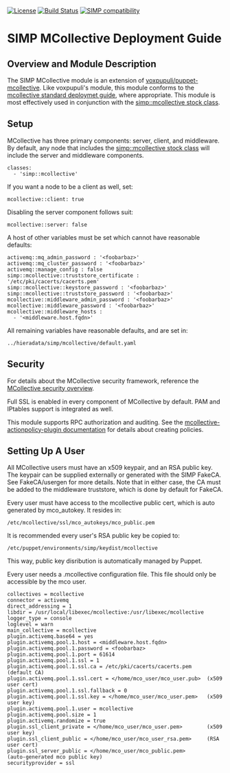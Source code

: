 [![License](http://img.shields.io/:license-apache-blue.svg)](http://www.apache.org/licenses/LICENSE-2.0.html) [![Build Status](https://travis-ci.org/simp/pupmod-simp-mcollective.svg)](https://travis-ci.org/simp/pupmod-simp-mcollective) [![SIMP compatibility](https://img.shields.io/badge/SIMP%20compatibility-4.2.*%2F5.1.*-orange.svg)](https://img.shields.io/badge/SIMP%20compatibility-4.2.*%2F5.1.*-orange.svg)

SIMP MCollective Deployment Guide
=================================

## Overview and Module Description

The SIMP MCollective module is an extension of
[voxpupuli/puppet-mcollective](https://github.com/voxpupuli/puppet-mcollective).
Like voxpupuli's module, this module conforms to the
[mcollective standard deploymet guide](http://docs.puppetlabs.com/mcollective/deploy/standard.html),
where appropriate.  This module is most effectively used in conjunction with the
[simp::mcollective stock class](https://github.com/simp/pupmod-simp-simp/blob/master/manifests/mcollective.pp).

## Setup

MCollective has three primary components: server, client, and middleware.
By default, any node that includes the
[simp::mcollective stock class](https://github.com/simp/pupmod-simp-simp/blob/master/manifests/mcollective.pp)
will include the server and middleware components.

    classes:
      - 'simp::mcollective'

If you want a node to be a client as well, set:

    mcollective::client: true

Disabling the server component follows suit:

    mcollective::server: false

A host of other variables must be set which cannot have reasonable defaults:

    activemq::mq_admin_password : '<foobarbaz>'
    activemq::mq_cluster_password : '<foobarbaz>'
    activemq::manage_config : false
    simp::mcollective::truststore_certificate : '/etc/pki/cacerts/cacerts.pem'
    simp::mcollective::keystore_password : '<foobarbaz>'
    simp::mcollective::truststore_password : '<foobarbaz>'
    mcollective::middleware_admin_password : '<foobarbaz>'
    mcollective::middleware_password : '<foobarbaz>'
    mcollective::middleware_hosts :
      - '<middleware.host.fqdn>'

All remaining variables have reasonable defaults, and are set in:

    ../hieradata/simp/mcollective/default.yaml

## Security

For details about the MCollective security framework, reference the
[MCollective security overview](https://puppetlabs.com/mcollective/security-overview).

Full SSL is enabled in every component of MCollective by default.  PAM and
IPtables support is integrated as well.

This module supports RPC authorization and auditing.  See the
[mcollective-actionpolicy-plugin documentation](https://github.com/puppetlabs/mcollective-actionpolicy-auth) for details about creating policies.

## Setting Up A User

All MCollective users must have an x509 keypair, and an RSA public key.
The keypair can be supplied externally or generated with the SIMP FakeCA.
See FakeCA/usergen for more details. Note that in either case, the CA must be
added to the middleware truststore, which is done by default for FakeCA.

Every user must have access to the mcollective public cert, which is auto
generated by mco_autokey.  It resides in:

    /etc/mcollective/ssl/mco_autokeys/mco_public.pem

It is recommended every user's RSA public key be copied to:

    /etc/puppet/environments/simp/keydist/mcollective

This way, public key disribution is automatically managed by Puppet.

Every user needs a .mcollective configuration file.  This file should
only be accessible by the mco user.

    collectives = mcollective
    connector = activemq
    direct_addressing = 1
    libdir = /usr/local/libexec/mcollective:/usr/libexec/mcollective
    logger_type = console
    loglevel = warn
    main_collective = mcollective
    plugin.activemq.base64 = yes
    plugin.activemq.pool.1.host = <middleware.host.fqdn>
    plugin.activemq.pool.1.password = <foobarbaz>
    plugin.activemq.pool.1.port = 61614
    plugin.activemq.pool.1.ssl = 1
    plugin.activemq.pool.1.ssl.ca = /etc/pki/cacerts/cacerts.pem     (default CA)
    plugin.activemq.pool.1.ssl.cert = </home/mco_user/mco_user.pub>  (x509 user cert)
    plugin.activemq.pool.1.ssl.fallback = 0
    plugin.activemq.pool.1.ssl.key = </home/mco_user/mco_user.pem>   (x509 user key)
    plugin.activemq.pool.1.user = mcollective
    plugin.activemq.pool.size = 1
    plugin.activemq.randomize = true
    plugin.ssl_client_private = </home/mco_user/mco_user.pem>        (x509 user key) 
    plugin.ssl_client_public = </home/mco_user/mco_user_rsa.pem>     (RSA user cert)
    plugin.ssl_server_public = </home/mco_user/mco_public.pem>       (auto-generated mco public key)
    securityprovider = ssl
